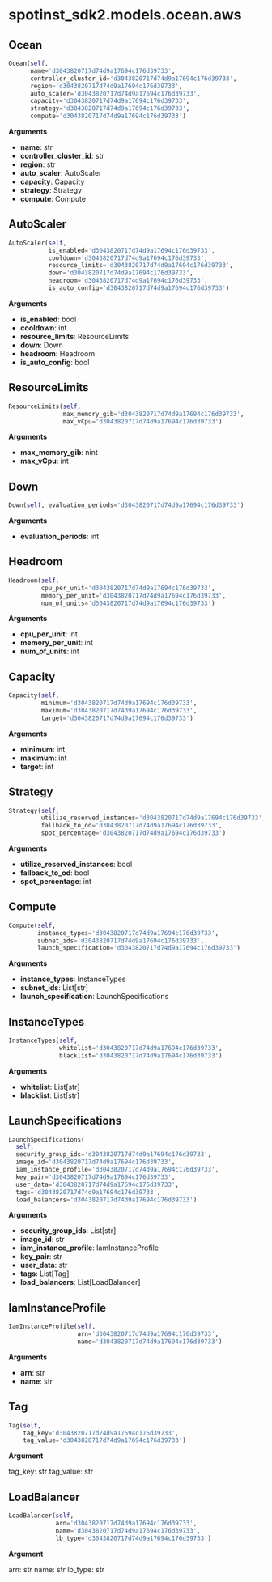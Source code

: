 <h1 id="spotinst_sdk2.models.ocean.aws">spotinst_sdk2.models.ocean.aws</h1>


<h2 id="spotinst_sdk2.models.ocean.aws.Ocean">Ocean</h2>

```python
Ocean(self,
      name='d3043820717d74d9a17694c176d39733',
      controller_cluster_id='d3043820717d74d9a17694c176d39733',
      region='d3043820717d74d9a17694c176d39733',
      auto_scaler='d3043820717d74d9a17694c176d39733',
      capacity='d3043820717d74d9a17694c176d39733',
      strategy='d3043820717d74d9a17694c176d39733',
      compute='d3043820717d74d9a17694c176d39733')
```

__Arguments__

- __name__: str
- __controller_cluster_id__: str
- __region__: str
- __auto_scaler__: AutoScaler
- __capacity__: Capacity
- __strategy__: Strategy
- __compute__: Compute

<h2 id="spotinst_sdk2.models.ocean.aws.AutoScaler">AutoScaler</h2>

```python
AutoScaler(self,
           is_enabled='d3043820717d74d9a17694c176d39733',
           cooldown='d3043820717d74d9a17694c176d39733',
           resource_limits='d3043820717d74d9a17694c176d39733',
           down='d3043820717d74d9a17694c176d39733',
           headroom='d3043820717d74d9a17694c176d39733',
           is_auto_config='d3043820717d74d9a17694c176d39733')
```

__Arguments__

- __is_enabled__: bool
- __cooldown__: int
- __resource_limits__: ResourceLimits
- __down__: Down
- __headroom__: Headroom
- __is_auto_config__: bool

<h2 id="spotinst_sdk2.models.ocean.aws.ResourceLimits">ResourceLimits</h2>

```python
ResourceLimits(self,
               max_memory_gib='d3043820717d74d9a17694c176d39733',
               max_vCpu='d3043820717d74d9a17694c176d39733')
```

__Arguments__

- __max_memory_gib__: nint
- __max_vCpu__: int

<h2 id="spotinst_sdk2.models.ocean.aws.Down">Down</h2>

```python
Down(self, evaluation_periods='d3043820717d74d9a17694c176d39733')
```

__Arguments__

- __evaluation_periods__: int

<h2 id="spotinst_sdk2.models.ocean.aws.Headroom">Headroom</h2>

```python
Headroom(self,
         cpu_per_unit='d3043820717d74d9a17694c176d39733',
         memory_per_unit='d3043820717d74d9a17694c176d39733',
         num_of_units='d3043820717d74d9a17694c176d39733')
```

__Arguments__

- __cpu_per_unit__: int
- __memory_per_unit__: int
- __num_of_units__: int

<h2 id="spotinst_sdk2.models.ocean.aws.Capacity">Capacity</h2>

```python
Capacity(self,
         minimum='d3043820717d74d9a17694c176d39733',
         maximum='d3043820717d74d9a17694c176d39733',
         target='d3043820717d74d9a17694c176d39733')
```

__Arguments__

- __minimum__: int
- __maximum__: int
- __target__: int

<h2 id="spotinst_sdk2.models.ocean.aws.Strategy">Strategy</h2>

```python
Strategy(self,
         utilize_reserved_instances='d3043820717d74d9a17694c176d39733',
         fallback_to_od='d3043820717d74d9a17694c176d39733',
         spot_percentage='d3043820717d74d9a17694c176d39733')
```

__Arguments__

- __utilize_reserved_instances__: bool
- __fallback_to_od__: bool
- __spot_percentage__: int

<h2 id="spotinst_sdk2.models.ocean.aws.Compute">Compute</h2>

```python
Compute(self,
        instance_types='d3043820717d74d9a17694c176d39733',
        subnet_ids='d3043820717d74d9a17694c176d39733',
        launch_specification='d3043820717d74d9a17694c176d39733')
```

__Arguments__

- __instance_types__: InstanceTypes
- __subnet_ids__: List[str]
- __launch_specification__: LaunchSpecifications

<h2 id="spotinst_sdk2.models.ocean.aws.InstanceTypes">InstanceTypes</h2>

```python
InstanceTypes(self,
              whitelist='d3043820717d74d9a17694c176d39733',
              blacklist='d3043820717d74d9a17694c176d39733')
```

__Arguments__

- __whitelist__: List[str]
- __blacklist__: List[str]

<h2 id="spotinst_sdk2.models.ocean.aws.LaunchSpecifications">LaunchSpecifications</h2>

```python
LaunchSpecifications(
  self,
  security_group_ids='d3043820717d74d9a17694c176d39733',
  image_id='d3043820717d74d9a17694c176d39733',
  iam_instance_profile='d3043820717d74d9a17694c176d39733',
  key_pair='d3043820717d74d9a17694c176d39733',
  user_data='d3043820717d74d9a17694c176d39733',
  tags='d3043820717d74d9a17694c176d39733',
  load_balancers='d3043820717d74d9a17694c176d39733')
```

__Arguments__

- __security_group_ids__: List[str]
- __image_id__: str
- __iam_instance_profile__: IamInstanceProfile
- __key_pair__: str
- __user_data__: str
- __tags__: List[Tag]
- __load_balancers__: List[LoadBalancer]

<h2 id="spotinst_sdk2.models.ocean.aws.IamInstanceProfile">IamInstanceProfile</h2>

```python
IamInstanceProfile(self,
                   arn='d3043820717d74d9a17694c176d39733',
                   name='d3043820717d74d9a17694c176d39733')
```

__Arguments__

- __arn__: str
- __name__: str

<h2 id="spotinst_sdk2.models.ocean.aws.Tag">Tag</h2>

```python
Tag(self,
    tag_key='d3043820717d74d9a17694c176d39733',
    tag_value='d3043820717d74d9a17694c176d39733')
```

__Argument__

tag_key: str
tag_value: str

<h2 id="spotinst_sdk2.models.ocean.aws.LoadBalancer">LoadBalancer</h2>

```python
LoadBalancer(self,
             arn='d3043820717d74d9a17694c176d39733',
             name='d3043820717d74d9a17694c176d39733',
             lb_type='d3043820717d74d9a17694c176d39733')
```

__Argument__

arn:  str
name: str
lb_type: str


